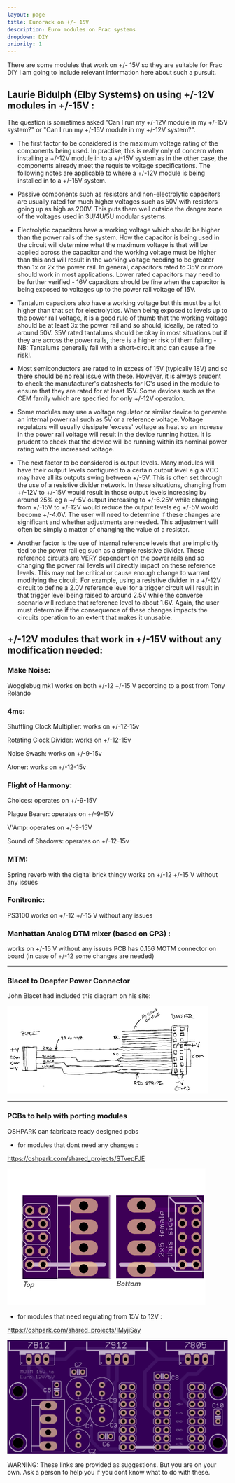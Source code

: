 ```yaml
---
layout: page
title: Eurorack on +/- 15V
description: Euro modules on Frac systems
dropdown: DIY
priority: 1
---
```




There are some modules that work on +/- 15V so they are suitable for Frac DIY
I am going to include relevant information here about such a pursuit.

<!--more-->




## Laurie Bidulph (Elby Systems) on using +/-12V modules in +/-15V :


 The question is sometimes asked "Can I run my +/-12V module in my +/-15V system?" or "Can I run my +/-15V module in my +/-12V system?".

* The first factor to be considered is the maximum voltage rating of the components being used. In practise, this is really only of concern when installing a +/-12V module in to a +/-15V system as in the other case, the components already meet the requisite voltage specifications. The following notes are applicable to where a +/-12V module is being installed in to a +/-15V system.

- Passive components such as resistors and non-electrolytic capacitors are usually rated for much higher voltages such as 50V with resistors going up as high as 200V. This puts them well outside the danger zone of the voltages used in 3U/4U/5U modular systems.
    
- Electrolytic capacitors have a working voltage which should be higher than the power rails of the system. How the capacitor is being used in the circuit will determine what the maximum voltage is that will be applied across the capacitor and the working voltage must be higher than this and will result in the working voltage needing to be greater than 1x or 2x the power rail. In general, capacitors rated to 35V or more should work in most applications. Lower rated capacitors may need to be further verified - 16V capacitors should be fine when the capacitor is being exposed to voltages up to the power rail voltage of 15V.

- Tantalum capacitors also have a working voltage but this must be a lot higher than that set for electrolytics. When being exposed to levels up to the power rail voltage, it is a good rule of thumb that the working voltage should be at least 3x the power rail and so should, ideally, be rated to around 50V. 35V rated tantalums should be okay in most situations but if they are across the power rails, there is a higher risk of them failing - NB: Tantalums generally fail with a short-circuit and can cause a fire risk!.

- Most semiconductors are rated to in excess of 15V (typically 18V) and so there should be no real issue with these. However, it is always prudent to check the manufacturer's datasheets for IC's used in the module to ensure that they are rated for at least 15V. Some devices such as the CEM family which are specified for only +/-12V operation.

- Some modules may use a voltage regulator or similar device to generate an internal power rail such as 5V or a reference voltage. Voltage regulators will usually dissipate 'excess' voltage as heat so an increase in the power rail voltage will result in the device running hotter. It is prudent to check that the device will be running within its nominal power rating with the increased voltage.

- The next factor to be considered is output levels. Many modules will have their output levels configured to a certain output level e.g a VCO may have all its outputs swing between +/-5V. This is often set through the use of a resistive divider network. In these situations, changing from +/-12V to +/-15V would result in those output levels increasing by around 25% eg a +/-5V output increasing to +/-6.25V while changing from +/-15V to +/-12V would reduce the output levels eg +/-5V would become +/-4.0V. The user will need to determine if these changes are significant and whether adjustments are needed. This adjustment will often be simply a matter of changing the value of a resistor.

- Another factor is the use of internal reference levels that are implicitly tied to the power rail eg such as a simple resistive divider. These reference circuits are VERY dependent on the power rails and so changing the power rail levels will directly impact on these reference levels. This may not be critical or cause enough change to warrant modifying the circuit. For example, using a resistive divider in a +/-12V circuit to define a 2.0V reference level for a trigger circuit will result in that trigger level being raised to around 2.5V while the converse scenario will reduce that reference level to about 1.6V. Again, the user must determine if the consequence of these changes impacts the circuits operation to an extent that makes it unusable.






## +/-12V modules that work in +/-15V without any modification needed:


### Make Noise:

Wogglebug mk1 works on both  +/-12 +/-15 V according to a post from Tony Rolando

### 4ms:

Shuffling Clock Multiplier: works on +/-12-15v

Rotating Clock Divider: works on +/-12-15v

Noise Swash: works on +/-9-15v

Atoner: works on +/-12-15v 


### Flight of Harmony:

Choices: operates on +/-9-15V

Plague Bearer: operates on +/-9-15V

V'Amp: operates on +/-9-15V

Sound of Shadows: operates on +/-12-15v

### MTM:

Spring reverb with the digital brick thingy works on  +/-12 +/-15 V without any issues

### Fonitronic:

PS3100 works on  +/-12 +/-15 V without any issues


### Manhattan Analog DTM mixer (based on CP3) :
 works on   +/-15 V without any issues PCB has 0.156 MOTM connector on board (in case of +/-12 some changes are needed)


---

### Blacet to Doepfer Power Connector

John Blacet had included this diagram on his site:

![BlacetDoepferConnector](https://github.com/FracModular/Blacet/raw/master/BlacetDoepPsConn.gif)


---
### PCBs to help with porting modules

OSHPARK can fabricate ready designed pcbs



- for modules that dont need any changes : 

https://oshpark.com/shared_projects/STvepFJE


![](https://github.com/FracModular/fracmodular.github.io/raw/master/assets/img/OSH%20ParkMOtM_EURO_CHICKLET.png)



- for modules that need regulating from 15V to 12V :

https://oshpark.com/shared_projects/IMyjiSay


![](https://github.com/FracModular/fracmodular.github.io/raw/master/assets/img/MOTM_15TOEURO12-front.png)


WARNING: 
These links are provided as suggestions. 
But you are on your own. Ask a person to help you if you dont know what to do with these.




